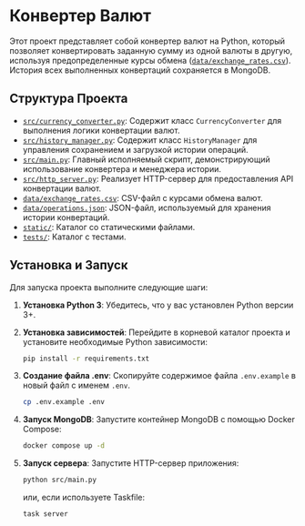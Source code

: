 # Конвертер Валют

Этот проект представляет собой конвертер валют на Python, который позволяет конвертировать заданную сумму из одной валюты в другую, используя предопределенные курсы обмена ([`data/exchange_rates.csv`](data/exchange_rates.csv)). История всех выполненных конвертаций сохраняется в MongoDB.

## Структура Проекта

- [`src/currency_converter.py`](src/currency_converter.py): Содержит класс `CurrencyConverter` для выполнения логики конвертации валют.
- [`src/history_manager.py`](src/history_manager.py): Содержит класс `HistoryManager` для управления сохранением и загрузкой истории операций.
- [`src/main.py`](src/main.py): Главный исполняемый скрипт, демонстрирующий использование конвертера и менеджера истории.
- [`src/http_server.py`](src/http_server.py): Реализует HTTP-сервер для предоставления API конвертации валют.
- [`data/exchange_rates.csv`](data/exchange_rates.csv): CSV-файл с курсами обмена валют.
- [`data/operations.json`](data/operations.json): JSON-файл, используемый для хранения истории конвертаций.
- [`static/`](static/): Каталог со статическими файлами.
- [`tests/`](tests/): Каталог с тестами.

## Установка и Запуск

Для запуска проекта выполните следующие шаги:

1.  **Установка Python 3**: Убедитесь, что у вас установлен Python версии 3+.

2.  **Установка зависимостей**: Перейдите в корневой каталог проекта и установите необходимые Python зависимости:

    ```bash
    pip install -r requirements.txt
    ```

3.  **Создание файла .env**: Скопируйте содержимое файла `.env.example` в новый файл с именем `.env`.

    ```bash
    cp .env.example .env
    ```

4.  **Запуск MongoDB**: Запустите контейнер MongoDB с помощью Docker Compose:

    ```bash
    docker compose up -d
    ```

5.  **Запуск сервера**: Запустите HTTP-сервер приложения:
    ```bash
    python src/main.py
    ```
    или, если используете Taskfile:
    ```bash
    task server
    ```
